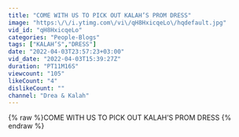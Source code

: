 ```yaml
---
title: "COME WITH US TO PICK OUT KALAH’S PROM DRESS"
image: "https:\/\/i.ytimg.com\/vi\/qH8HxicqeLo\/hqdefault.jpg"
vid_id: "qH8HxicqeLo"
categories: "People-Blogs"
tags: ["KALAH’S","DRESS"]
date: "2022-04-03T23:57:23+03:00"
vid_date: "2022-04-03T15:39:27Z"
duration: "PT11M16S"
viewcount: "105"
likeCount: "4"
dislikeCount: ""
channel: "Drea & Kalah"
---
```

{% raw %}COME WITH US TO PICK OUT KALAH’S PROM DRESS {% endraw %}
